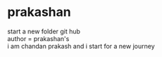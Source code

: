 # prakashan
start a new folder git hub <br>
author = prakashan's <br>
i am chandan prakash and i start for a new journey
